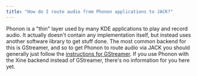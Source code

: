 ```yaml
---
title: "How do I route audio from Phonon applications to JACK?"
---
```


Phonon is a "thin" layer used by many KDE applications to play and record
audio. It actually doesn't contain any implementation itself, but instead uses
another software library to get stuff done. The most common backend for this
is GStreamer, and so to get Phonon to route audio via JACK you should
generally just follow the [instructions for GStreamer](../gstreamer_via_jack/).
If you use Phonon with the Xine backend instead of GStreamer,
there's no information for you here yet.
